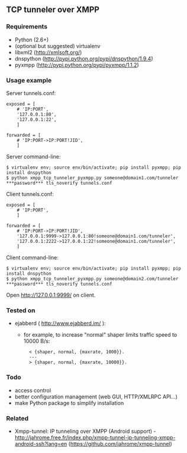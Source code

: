 ## TCP tunneler over XMPP

### Requirements

- Python (2.6+)
- (optional but suggested) virtualenv
- libxml2 (http://xmlsoft.org/)
- dnspython (http://pypi.python.org/pypi/dnspython/1.9.4)
- pyxmpp (http://pypi.python.org/pypi/pyxmpp/1.1.2)

### Usage example

Server tunnels.conf:

	exposed = [
		# 'IP:PORT',
		'127.0.0.1:80',
		'127.0.0.1:22',
		]

	forwarded = [
		# 'IP:PORT->IP:PORT!JID',
		]

Server command-line:

	$ virtualenv env; source env/bin/activate; pip install pyxmpp; pip install dnspython
    $ python xmpp_tcp_tunneler_pyxmpp.py someone@domain1.com/tunneler ***password*** tls_noverify tunnels.conf

Client tunnels.conf:

	exposed = [
		# 'IP:PORT',
		]

	forwarded = [
		# 'IP:PORT->IP:PORT!JID',
		'127.0.0.1:9999->127.0.0.1:80!someone@domain1.com/tunneler',
		'127.0.0.1:2222->127.0.0.1:22!someone@domain1.com/tunneler',
		]

Client command-line:

	$ virtualenv env; source env/bin/activate; pip install pyxmpp; pip install dnspython
	$ python xmpp_tcp_tunneler_pyxmpp.py someone@domain2.com/tunneler ***password*** tls_noverify tunnels.conf

Open http://127.0.0.1:9999/ on client.

### Tested on

- ejabberd ( http://www.ejabberd.im/ ):

	- for example, to increase "normal" shaper limits traffic speed to 10000 B/s:

			< {shaper, normal, {maxrate, 1000}}.
			---
			> {shaper, normal, {maxrate, 10000}}.

### Todo

- access control
- better configuration management (web GUI, HTTP/XMLRPC API...)
- make Python package to simplify installation

### Related

- Xmpp-tunnel: IP tunneling over XMPP (Android support) - http://jahrome.free.fr/index.php/xmpp-tunnel-ip-tunneling-xmpp-android-ssh?lang=en (https://github.com/jahrome/xmpp-tunnel)
